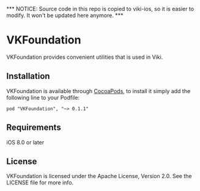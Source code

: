 *** NOTICE: Source code in this repo is copied to viki-ios, so it is easier to modify. It won't be updated here anymore. ***

# VKFoundation

VKFoundation provides convenient utilities that is used in Viki.

## Installation

VKFoundation is available through [CocoaPods](http://cocoapods.org), to install
it simply add the following line to your Podfile:

    pod "VKFoundation", "~> 0.1.1"

## Requirements

iOS 8.0 or later

## License

VKFoundation is licensed under the Apache License, Version 2.0. See the LICENSE file for more info.
